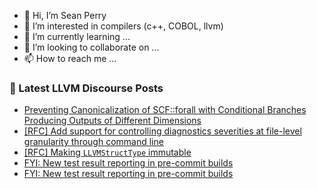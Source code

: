 - 👋 Hi, I’m Sean Perry
- 👀 I’m interested in compilers (c++, COBOL, llvm)
- 🌱 I’m currently learning ...
- 💞️ I’m looking to collaborate on ...
- 📫 How to reach me ...

<!---
s66perry/s66perry is a ✨ special ✨ repository because its `README.md` (this file) appears on your GitHub profile.
You can click the Preview link to take a look at your changes.
--->
### 📕 Latest LLVM Discourse Posts

<!-- DISCOURSE-LLVM:START -->
- [Preventing Canonicalization of SCF::forall with Conditional Branches Producing Outputs of Different Dimensions](https://discourse.llvm.org/t/preventing-canonicalization-of-scf-forall-with-conditional-branches-producing-outputs-of-different-dimensions/83108#post_5)
- [[RFC] Add support for controlling diagnostics severities at file-level granularity through command line](https://discourse.llvm.org/t/rfc-add-support-for-controlling-diagnostics-severities-at-file-level-granularity-through-command-line/81292?page=2#post_22)
- [[RFC] Making `LLVMStructType` immutable](https://discourse.llvm.org/t/rfc-making-llvmstructtype-immutable/83115#post_1)
- [FYI: New test result reporting in pre-commit builds](https://discourse.llvm.org/t/fyi-new-test-result-reporting-in-pre-commit-builds/83114#post_3)
- [FYI: New test result reporting in pre-commit builds](https://discourse.llvm.org/t/fyi-new-test-result-reporting-in-pre-commit-builds/83114#post_2)
<!-- DISCOURSE-LLVM:END -->
